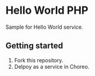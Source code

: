 # Hello World PHP

Sample for Hello World service.

## Getting started

1. Fork this repository.
2. Delpoy as a service in Choreo. 
